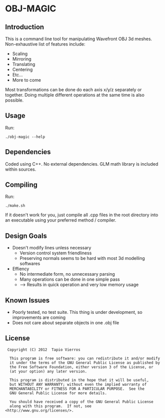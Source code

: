 OBJ-MAGIC
=========

## Introduction ##

This is a command line tool for manipulating Wavefront OBJ 3d meshes.
Non-exhaustive list of features include:

* Scaling
* Mirroring
* Translating
* Centering
* Etc...
* More to come

Most transformations can be done do each axis x/y/z separately or together.
Doing multiple different operations at the same time is also possible.


## Usage ##

Run:

	./obj-magic --help
	

## Dependencies ##

Coded using C++. No external dependencies. GLM math library is included within sources.


## Compiling ##

Run:

	./make.sh

If it doesn't work for you, just compile all .cpp files in the root directory into an executable using your preferred method / compiler.


## Design Goals ##

* Doesn't modify lines unless necessary
	* Version control system friendliness
	* Preserving normals seems to be hard with most 3d modelling softwares
* Effiency
	* No intermediate form, no unnecessary parsing
	* Many operations can be done in one simple pass
	* --> Results in quick operation and very low memory usage


## Known Issues ##

* Poorly tested, no test suite. This thing is under development, so improvements are coming
* Does not care about separate objects in one .obj file


## License ##

     Copyright (C) 2012  Tapio Vierros

      This program is free software: you can redistribute it and/or modify
      it under the terms of the GNU General Public License as published by
      the Free Software Foundation, either version 3 of the License, or
      (at your option) any later version.

      This program is distributed in the hope that it will be useful,
      but WITHOUT ANY WARRANTY; without even the implied warranty of
      MERCHANTABILITY or FITNESS FOR A PARTICULAR PURPOSE.  See the
      GNU General Public License for more details.

      You should have received a copy of the GNU General Public License
      along with this program.  If not, see <http://www.gnu.org/licenses/>.

